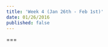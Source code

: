 ```yaml
---
title: 'Week 4 (Jan 26th - Feb 1st)'
date: 01/26/2016
published: false
---
```


<!--- Your weekly summary content goes below here -->

<!--- Your weekly summary content goes above here -->

===

<!--- Your weekly materials content goes below here -->

